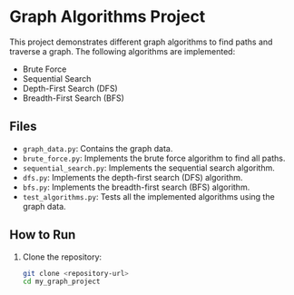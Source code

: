 # Graph Algorithms Project

This project demonstrates different graph algorithms to find paths and traverse a graph. The following algorithms are implemented:

- Brute Force
- Sequential Search
- Depth-First Search (DFS)
- Breadth-First Search (BFS)

## Files

- `graph_data.py`: Contains the graph data.
- `brute_force.py`: Implements the brute force algorithm to find all paths.
- `sequential_search.py`: Implements the sequential search algorithm.
- `dfs.py`: Implements the depth-first search (DFS) algorithm.
- `bfs.py`: Implements the breadth-first search (BFS) algorithm.
- `test_algorithms.py`: Tests all the implemented algorithms using the graph data.

## How to Run

1. Clone the repository:
   ```bash
   git clone <repository-url>
   cd my_graph_project
